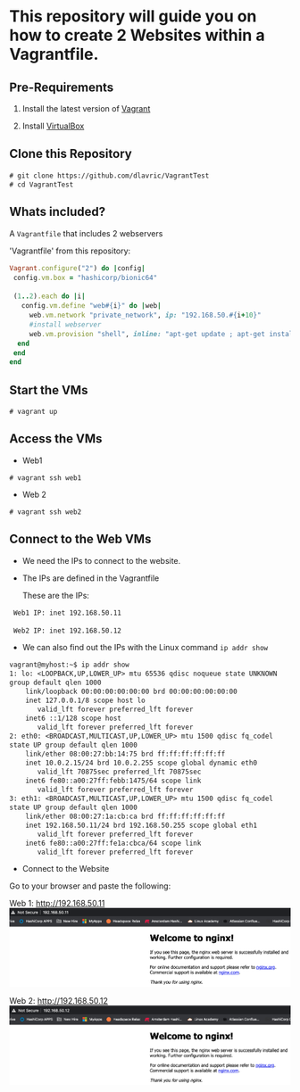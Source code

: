 # This repository will guide you on how to create 2 Websites within a Vagrantfile.


## Pre-Requirements

1. Install the latest version of [Vagrant](https://www.vagrantup.com/docs/installation)

2. Install [VirtualBox](https://www.virtualbox.org/)

## Clone this Repository

```
# git clone https://github.com/dlavric/VagrantTest
# cd VagrantTest
```

## Whats included?

A `Vagrantfile` that includes 2 webservers

'Vagrantfile' from this repository:
```ruby
Vagrant.configure("2") do |config|
 config.vm.box = "hashicorp/bionic64"

 (1..2).each do |i|
   config.vm.define "web#{i}" do |web|
     web.vm.network "private_network", ip: "192.168.50.#{i+10}" 
     #install webserver
     web.vm.provision "shell", inline: "apt-get update ; apt-get install -y nginx"
  end
 end
end
```

## Start the VMs

```
# vagrant up
```

## Access the VMs

- Web1
```
# vagrant ssh web1
```

- Web 2
```
# vagrant ssh web2
```
## Connect to the Web VMs

- We need the IPs to connect to the website.

- The IPs are defined in the Vagrantfile
  
  These are the IPs:
```
 Web1 IP: inet 192.168.50.11
 
 Web2 IP: inet 192.168.50.12
```

- We can also find out the IPs with the Linux command `ip addr show` 

```shell
vagrant@myhost:~$ ip addr show
1: lo: <LOOPBACK,UP,LOWER_UP> mtu 65536 qdisc noqueue state UNKNOWN group default qlen 1000
    link/loopback 00:00:00:00:00:00 brd 00:00:00:00:00:00
    inet 127.0.0.1/8 scope host lo
       valid_lft forever preferred_lft forever
    inet6 ::1/128 scope host 
       valid_lft forever preferred_lft forever
2: eth0: <BROADCAST,MULTICAST,UP,LOWER_UP> mtu 1500 qdisc fq_codel state UP group default qlen 1000
    link/ether 08:00:27:bb:14:75 brd ff:ff:ff:ff:ff:ff
    inet 10.0.2.15/24 brd 10.0.2.255 scope global dynamic eth0
       valid_lft 70875sec preferred_lft 70875sec
    inet6 fe80::a00:27ff:febb:1475/64 scope link 
       valid_lft forever preferred_lft forever
3: eth1: <BROADCAST,MULTICAST,UP,LOWER_UP> mtu 1500 qdisc fq_codel state UP group default qlen 1000
    link/ether 08:00:27:1a:cb:ca brd ff:ff:ff:ff:ff:ff
    inet 192.168.50.11/24 brd 192.168.50.255 scope global eth1
       valid_lft forever preferred_lft forever
    inet6 fe80::a00:27ff:fe1a:cbca/64 scope link 
       valid_lft forever preferred_lft forever
```


- Connect to the Website

Go to your browser and paste the following:

Web 1: http://192.168.50.11
![Screenshot](https://raw.githubusercontent.com/dlavric/VagrantTest/main/Screenshot%202021-01-14%20at%2017.10.47.png)

Web 2: http://192.168.50.12
![Screenshot](https://raw.githubusercontent.com/dlavric/VagrantTest/main/Screenshot%202021-01-14%20at%2017.10.33.png)

